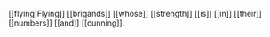 [[flying|Flying]] [[brigands]] [[whose]] [[strength]] [[is]] [[in]] [[their]] [[numbers]] [[and]] [[cunning]].
